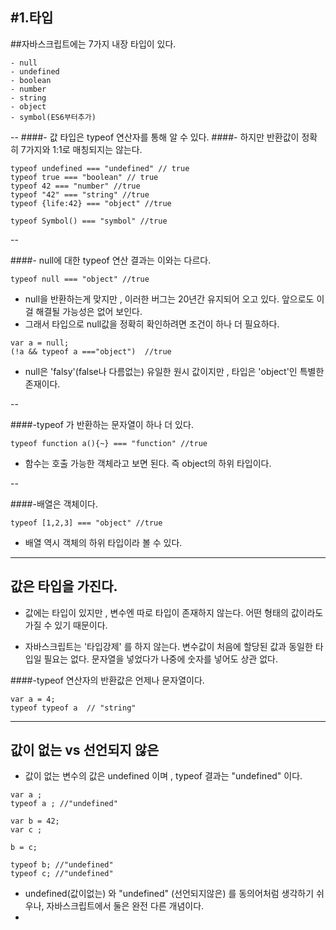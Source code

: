 #1.타입
----

##자바스크립트에는 7가지 내장 타입이 있다.

```
- null
- undefined
- boolean
- number
- string
- object
- symbol(ES6부터추가)
```

--
####- 값 타입은 typeof 연산자를 통해 알 수 있다.
####- 하지만 반환값이 정확히 7가지와 1:1로 매칭되지는 않는다.

```
typeof undefined === "undefined" // true
typeof true === "boolean" // true
typeof 42 === "number" //true
typeof "42" === "string" //true
typeof {life:42} === "object" //true

typeof Symbol() === "symbol" //true
```
--

####- null에 대한 typeof 연산 결과는 이와는 다르다.


```
typeof null === "object" //true
```
- null을 반환하는게 맞지만 , 이러한 버그는 20년간 유지되어 오고 있다. 앞으로도 이걸 해결될 가능성은 없어 보인다.
- 그래서 타입으로 null값을 정확히 확인하려면 조건이 하나 더 필요하다.

```
var a = null;
(!a && typeof a ==="object")  //true
```
- null은 'falsy'(false나 다름없는) 유일한 원시 값이지만 , 타입은 'object'인 특별한 존재이다.


--

####-typeof 가 반환하는 문자열이 하나 더 있다.

```
typeof function a(){~} === "function" //true
```
- 함수는 호출 가능한 객체라고 보면 된다. 즉 object의 하위 타입이다.

--

####-배열은 객체이다.
```
typeof [1,2,3] === "object" //true
```
- 배열 역시 객체의 하위 타입이라 볼 수 있다.









----

## 값은 타입을 가진다.

- 값에는 타입이 있지만 , 변수엔 따로 타입이 존재하지 않는다. 어떤 형태의 값이라도 가질 수 있기 때문이다.

- 자바스크립트는 '타입강제' 를 하지 않는다. 변수값이 처음에 할당된 값과 동일한 타입일 필요는 없다. 문자열을 넣었다가 나중에 숫자를 넣어도 상관 없다.


####-typeof 연산자의 반환값은 언제나 문자열이다.
```
var a = 4;
typeof typeof a  // "string"
```

----

## 값이 없는 vs 선언되지 않은

- 값이 없는 변수의 값은 undefined 이며 , typeof 결과는 "undefined" 이다.

```
var a ;
typeof a ; //"undefined"

var b = 42;
var c ; 

b = c;

typeof b; //"undefined"
typeof c; //"undefined"	
```

- undefined(값이없는) 와 "undefined" (선언되지않은) 를 동의어처럼 생각하기 쉬우나, 자바스크립트에서 둘은 완전 다른 개념이다.
- 